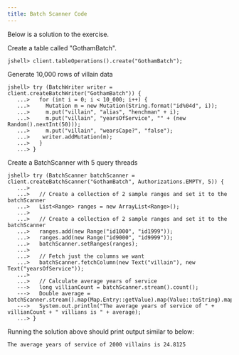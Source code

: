 ```yaml
---
title: Batch Scanner Code
---
```


Below is a solution to the exercise.

Create a table called "GothamBatch".

```commandline
jshell> client.tableOperations().create("GothamBatch");
```

Generate 10,000 rows of villain data

```commandline
jshell> try (BatchWriter writer = client.createBatchWriter("GothamBatch")) {
   ...>   for (int i = 0; i < 10_000; i++) {
   ...>     Mutation m = new Mutation(String.format("id%04d", i));
   ...>     m.put("villain", "alias", "henchman" + i);
   ...>     m.put("villain", "yearsOfService", "" + (new Random().nextInt(50)));
   ...>     m.put("villain", "wearsCape?", "false");
   ...>    writer.addMutation(m);
   ...>   }
   ...> }
```

Create a BatchScanner with 5 query threads
```commandline
jshell> try (BatchScanner batchScanner = client.createBatchScanner("GothamBatch", Authorizations.EMPTY, 5)) {
   ...>
   ...>   // Create a collection of 2 sample ranges and set it to the batchScanner
   ...>   List<Range> ranges = new ArrayList<Range>();
   ...>
   ...>   // Create a collection of 2 sample ranges and set it to the batchScanner
   ...>   ranges.add(new Range("id1000", "id1999"));
   ...>   ranges.add(new Range("id9000", "id9999"));
   ...>   batchScanner.setRanges(ranges);
   ...>
   ...>   // Fetch just the columns we want
   ...>   batchScanner.fetchColumn(new Text("villain"), new Text("yearsOfService"));
   ...>
   ...>   // Calculate average years of service
   --->   long villianCount = batchScanner.stream().count();
   --->   Double average = batchScanner.stream().map(Map.Entry::getValue).map(Value::toString).mapToLong(Long::valueOf).average().getAsDouble();
   --->   System.out.println("The average years of service of " + villianCount + " villians is " + average);
   ...> }
```

Running the solution above should print output similar to below:

```
The average years of service of 2000 villains is 24.8125
```
